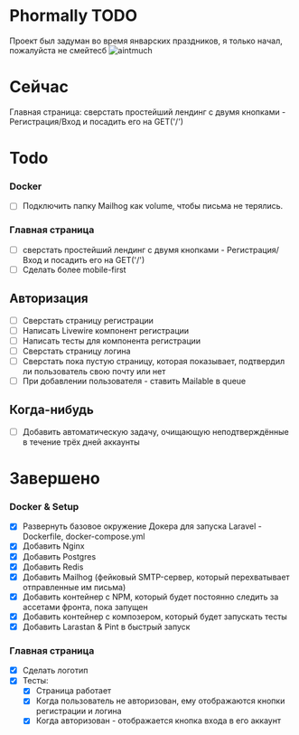 # Phormally TODO

Проект был задуман во время январских праздников, я только начал, пожалуйста не смейтесб
![aintmuch](https://stately-cupcake-b0602a.netlify.app/aintmuch.jpg)

# Сейчас

Главная страница: сверстать простейший лендинг с двумя кнопками - Регистрация/Вход и посадить его на GET('/')

# Todo

### Docker

-   [ ] Подключить папку Mailhog как volume, чтобы письма не терялись.

### Главная страница

-   [ ] сверстать простейший лендинг с двумя кнопками - Регистрация/Вход и посадить его на GET('/')
-   [ ] Сделать более mobile-first

## Авторизация

-   [ ] Сверстать страницу регистрации
-   [ ] Написать Livewire компонент регистрации
-   [ ] Написать тесты для компонента регистрации
-   [ ] Сверстать страницу логина
-   [ ] Сверстать пока пустую страницу, которая показывает, подтвердил ли пользователь свою почту или нет
-   [ ] При добавлении пользователя - ставить Mailable в queue

## Когда-нибудь

-   [ ] Добавить автоматическую задачу, очищающую неподтверждённые в течение трёх дней аккаунты

# Завершено

### Docker & Setup

-   [x] Развернуть базовое окружение Докера для запуска Laravel - Dockerfile, docker-compose.yml
-   [x] Добавить Nginx
-   [x] Добавить Postgres
-   [x] Добавить Redis
-   [x] Добавить Mailhog (фейковый SMTP-сервер, который перехватывает отправленные им письма)
-   [x] Добавить контейнер с NPM, который будет постоянно следить за ассетами фронта, пока запущен
-   [x] Добавить контейнер с композером, который будет запускать тесты
-   [x] Добавить Larastan & Pint в быстрый запуск

### Главная страница

-   [x] Сделать логотип
-   [x] Тесты:
    -   [x] Страница работает
    -   [x] Когда пользователь не авторизован, ему отображаются кнопки регистрации и логина
    -   [x] Когда авторизован - отображается кнопка входа в его аккаунт
